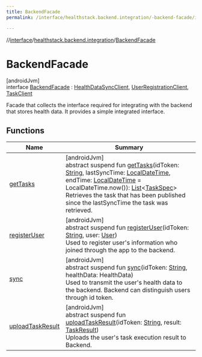 ```yaml
---
title: BackendFacade
permalink: /interface/healthstack.backend.integration/-backend-facade/index.html

---
```

//[interface](/bi_interface.html)/[healthstack.backend.integration](../index.html)/[BackendFacade](index.html)



# BackendFacade



[androidJvm]\
interface [BackendFacade](index.html) : [HealthDataSyncClient](../../healthstack.backend.integration.healthdata/-health-data-sync-client/index.html), [UserRegistrationClient](../../healthstack.backend.integration.registration/-user-registration-client/index.html), [TaskClient](../../healthstack.backend.integration.task/-task-client/index.html)

Facade that collects the interface required for integrating with the backend that stores health data. It provides a simple integrated interface.



## Functions


| Name | Summary |
|---|---|
| [getTasks](../../healthstack.backend.integration.task/-task-client/get-tasks.html) | [androidJvm]<br>abstract suspend fun [getTasks](../../healthstack.backend.integration.task/-task-client/get-tasks.html)(idToken: [String](https://kotlinlang.org/api/latest/jvm/stdlib/kotlin/-string/index.html), lastSyncTime: [LocalDateTime](https://developer.android.com/reference/kotlin/java/time/LocalDateTime.html), endTime: [LocalDateTime](https://developer.android.com/reference/kotlin/java/time/LocalDateTime.html) = LocalDateTime.now()): [List](https://kotlinlang.org/api/latest/jvm/stdlib/kotlin.collections/-list/index.html)&lt;[TaskSpec](../../healthstack.backend.integration.task/-task-spec/index.html)&gt;<br>Retrieves the task that has been published since the lastSyncTime the task was retrieved. |
| [registerUser](../../healthstack.backend.integration.registration/-user-registration-client/register-user.html) | [androidJvm]<br>abstract suspend fun [registerUser](../../healthstack.backend.integration.registration/-user-registration-client/register-user.html)(idToken: [String](https://kotlinlang.org/api/latest/jvm/stdlib/kotlin/-string/index.html), user: [User](../../healthstack.backend.integration.registration/-user/index.html))<br>Used to register user's information who joined through the app to the backend. |
| [sync](../../healthstack.backend.integration.healthdata/-health-data-sync-client/sync.html) | [androidJvm]<br>abstract suspend fun [sync](../../healthstack.backend.integration.healthdata/-health-data-sync-client/sync.html)(idToken: [String](https://kotlinlang.org/api/latest/jvm/stdlib/kotlin/-string/index.html), healthData: HealthData)<br>Used to transmit the user's health data to the backend. Backend can distinguish users through id token. |
| [uploadTaskResult](../../healthstack.backend.integration.task/-task-client/upload-task-result.html) | [androidJvm]<br>abstract suspend fun [uploadTaskResult](../../healthstack.backend.integration.task/-task-client/upload-task-result.html)(idToken: [String](https://kotlinlang.org/api/latest/jvm/stdlib/kotlin/-string/index.html), result: [TaskResult](../../healthstack.backend.integration.task/-task-result/index.html))<br>Uploads the user's task execution result to Backend. |

